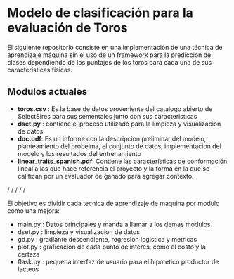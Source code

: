 # Modelo de clasificación para la evaluación de Toros 
El siguiente repositorio consiste en una implementación de una técnica de aprendizaje máquina sin el uso de un framework para la prediccion de clases dependiendo de los puntajes de los toros para cada una de sus caracteristicas fisicas.

## Modulos actuales
- **toros.csv** : Es la base de datos proveniente del catalogo abierto de SelectSires para sus sementales junto con sus caracteristicas
- **dset.py** : contiene el proceso utilizado para la limpieza y visualizacion de datos
- **doc.pdf**: Es un informe con la descripcion preliminar del modelo, planteamiento del probelma, el conjunto de datos, implementacion del modelo y los resultados del entrenamiento
- **linear_traits_spanish.pdf**: Contiene las características de conformación lineal a las que hace referencia el proyecto y la forma en la que se califican por un evaluador de ganado para agregar contexto.

/
/
/
/
/

El objetivo es dividir cada tecnica de aprendizaje de maquina por modulo como una mejora:
- main.py : Datos principales y manda a llamar a los demas modulos
- dset.py : limpieza y visualizacion de datos
- gd.py : gradiante descendiente, regresion logistica y metricas
- plot.py : graficacion de cada punto de interes, como el costo y la certeza
- flask.py : pequena interfaz de usuario para el hipotetico productor de lacteos
